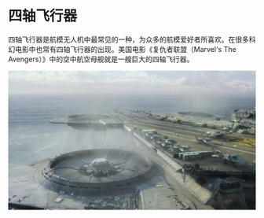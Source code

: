# 四轴飞行器

四轴飞行器是航模无人机中最常见的一种，为众多的航模爱好者所喜欢。在很多科幻电影中也常有四轴飞行器的出现。美国电影《复仇者联盟（Marvel's The Avengers）》中的空中航空母舰就是一艘巨大的四轴飞行器。

![](/assets/img/the-avengers.jpg)

